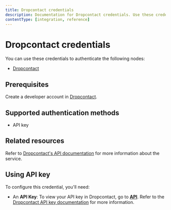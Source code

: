 ```yaml
---
title: Dropcontact credentials
description: Documentation for Dropcontact credentials. Use these credentials to authenticate Dropcontact in n8n, a workflow automation platform.
contentType: [integration, reference]
---
```


# Dropcontact credentials

You can use these credentials to authenticate the following nodes:

- [Dropcontact](/integrations/builtin/app-nodes/n8n-nodes-base.dropcontact.md)

## Prerequisites

Create a developer account in [Dropcontact](https://app.dropcontact.com/signup).

## Supported authentication methods

- API key

## Related resources

Refer to [Dropcontact's API documentation](https://developer.dropcontact.com/) for more information about the service.

## Using API key

To configure this credential, you'll need:

- An **API Key**: To view your API key in Dropcontact, go to [**API**](https://app.dropcontact.com/api). Refer to the [Dropcontact API key documentation](https://support.dropcontact.com/article/237-how-to-use-the-dropcontact-api-key) for more information.

